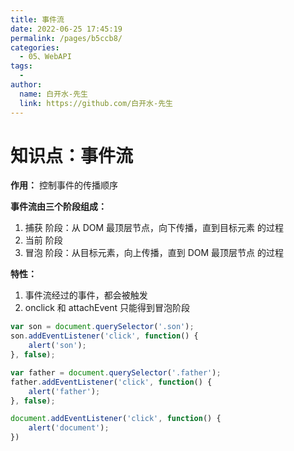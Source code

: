 ```yaml
---
title: 事件流
date: 2022-06-25 17:45:19
permalink: /pages/b5ccb8/
categories:
  - 05、WebAPI
tags:
  - 
author: 
  name: 白开水-先生
  link: https://github.com/白开水-先生
---
```

# 知识点：事件流

**作用：** 控制事件的传播顺序

**事件流由三个阶段组成：**
1. 捕获 阶段：从 DOM 最顶层节点，向下传播，直到目标元素 的过程
2. 当前 阶段
3. 冒泡 阶段：从目标元素，向上传播，直到 DOM 最顶层节点 的过程

**特性：**
1. 事件流经过的事件，都会被触发
2. onclick 和 attachEvent 只能得到冒泡阶段


```js
var son = document.querySelector('.son');
son.addEventListener('click', function() {
    alert('son');
}, false);

var father = document.querySelector('.father');
father.addEventListener('click', function() {
    alert('father');
}, false);

document.addEventListener('click', function() {
    alert('document');
})
```